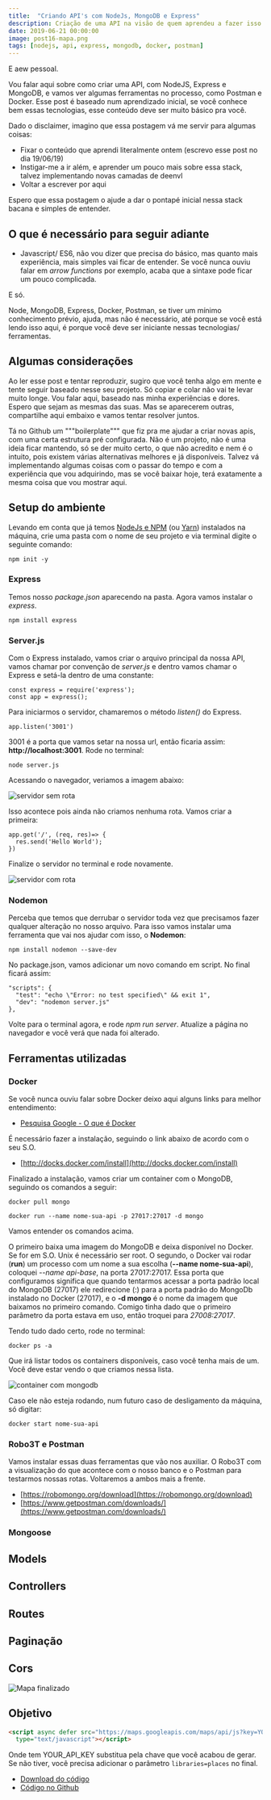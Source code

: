 ```yaml
---
title:  "Criando API's com NodeJs, MongoDB e Express"
description: Criação de uma API na visão de quem aprendeu a fazer isso literalmente ontem
date: 2019-06-21 00:00:00
image: post16-mapa.png
tags: [nodejs, api, express, mongodb, docker, postman] 
---
```


E aew pessoal.

Vou falar aqui sobre como criar uma API, com NodeJS, Express e MongoDB, e vamos ver algumas ferramentas no processo, como Postman e Docker. Esse post é baseado num aprendizado inicial, se você conhece bem essas tecnologias, esse conteúdo deve ser muito básico pra você. 

Dado o disclaimer, imagino que essa postagem vá me servir para algumas coisas: 

* Fixar o conteúdo que aprendi literalmente ontem (escrevo esse post no dia 19/06/19)
* Instigar-me a ir além, e aprender um pouco mais sobre essa stack, talvez implementando novas camadas de deenvl
* Voltar a escrever por aqui

Espero que essa postagem o ajude a dar o pontapé inicial nessa stack bacana e simples de entender.

## O que é necessário para seguir adiante

- Javascript/ ES6, não vou dizer que precisa do básico, mas quanto mais experiência, mais simples vai ficar de entender. Se você nunca ouviu falar em *arrow functions* por exemplo, acaba que a sintaxe pode ficar um pouco complicada.

E só.

Node, MongoDB, Express, Docker, Postman, se tiver um mínimo conhecimento prévio, ajuda, mas não é necessário, até porque se você está lendo isso aqui, é porque você deve ser iniciante nessas tecnologias/ ferramentas.

## Algumas considerações

Ao ler esse post e tentar reproduzir, sugiro que você tenha algo em mente e tente seguir baseado nesse seu projeto. Só copiar e colar não vai te levar muito longe.
Vou falar aqui, baseado nas minha experiências e dores. Espero que sejam as mesmas das suas. Mas se aparecerem outras, compartilhe aqui embaixo e vamos tentar resolver juntos.

Tá no Github um """boilerplate""" que fiz pra me ajudar a criar novas apis, com uma certa estrutura pré configurada. Não é um projeto, não é uma ideia ficar mantendo, só se der muito certo, o que não acredito e nem é o intuito, pois existem várias alternativas melhores e já disponíveis. Talvez vá implementando algumas coisas com o passar do tempo e com a experiência que vou adquirindo, mas se você baixar hoje, terá exatamente a mesma coisa que vou mostrar aqui.

## Setup do ambiente

Levando em conta que já temos [NodeJs e NPM](https://nodejs.org/en/) (ou [Yarn](https://yarnpkg.com/en/)) instalados na máquina, crie uma pasta com o nome de seu projeto e via terminal digite o seguinte comando:

```
npm init -y
```

### Express

Temos nosso *package.json* aparecendo na pasta. Agora vamos instalar o *express*.

```
npm install express
```

### Server.js

Com o Express instalado, vamos criar o arquivo principal da nossa API, vamos chamar por convenção de *server.js* e dentro vamos chamar o Express e setá-la dentro de uma constante:

```
const express = require('express');
const app = express();
```

Para iniciarmos o servidor, chamaremos o método *listen()* do Express.

```
app.listen('3001')
```

3001 é a porta que vamos setar na nossa url, então ficaria assim: **http://localhost:3001**. Rode no terminal:

```
node server.js
```

Acessando o navegador, veriamos a imagem abaixo:


![servidor sem rota](../../assets/images/cannot-get.jpg)


Isso acontece pois ainda não criamos nenhuma rota. Vamos criar a primeira:

```
app.get('/', (req, res)=> {
  res.send('Hello World');  
})
```

Finalize o servidor no terminal e rode novamente.

![servidor com rota](../../assets/images/server-running.jpg)

### Nodemon

Perceba que temos que derrubar o servidor toda vez que precisamos fazer qualquer alteração no nosso arquivo. Para isso vamos instalar uma ferramenta que vai nos ajudar com isso, o **Nodemon**:

```
npm install nodemon --save-dev
```

No package.json, vamos adicionar um novo comando em script. No final ficará assim:

```
"scripts": {
  "test": "echo \"Error: no test specified\" && exit 1",
  "dev": "nodemon server.js"
},
``` 
Volte para o terminal agora, e rode *npm run server*. Atualize a página no navegador e você verá que nada foi alterado.

## Ferramentas utilizadas

### Docker

Se você nunca ouviu falar sobre Docker deixo aqui alguns links para melhor entendimento:

- [Pesquisa Google - O que é Docker](https://www.google.com/search?q=o+que+%C3%A9+docker&oq=o+que+%C3%A9+docker&aqs=chrome..69i57j0l5.2748j0j4&sourceid=chrome&ie=UTF-8)

É necessário fazer a instalação, seguindo o link abaixo de acordo com o seu S.O.

- [http://docks.docker.com/install](http://docks.docker.com/install)

Finalizado a instalação, vamos criar um container com o MongoDB, seguindo os comandos a seguir:

```
docker pull mongo

docker run --name nome-sua-api -p 27017:27017 -d mongo
```

Vamos entender os comandos acima. 

O primeiro baixa uma imagem do MongoDB e deixa disponível no Docker. Se for em S.O. Unix é necessário ser root.
O segundo, o Docker vai rodar (**run**) um processo com um nome a sua escolha (**--name nome-sua-api**), coloquei *--name api-base*, na porta 27017:27017. Essa porta que configuramos significa que quando tentarmos acessar a porta padrão local do MongoDB (27017) ele redirecione (:) para a porta padrão do MongoDb instalado no Docker (27017), e o **-d mongo** é o nome da imagem que baixamos no primeiro comando. Comigo tinha dado que o primeiro parâmetro da porta estava em uso, então troquei para *27008:27017*.

Tendo tudo dado certo, rode no terminal:

```
docker ps -a
```

Que irá listar todos os containers disponíveis, caso você tenha mais de um. Você deve estar vendo o que criamos nessa lista. 

![container com mongodb](../../assets/images/container-mongo.jpg)

Caso ele não esteja rodando, num futuro caso de desligamento da máquina, só digitar:

```
docker start nome-sua-api
```

### Robo3T e Postman

Vamos instalar essas duas ferramentas que vão nos auxiliar. O Robo3T com a visualização do que acontece com o nosso banco e o Postman para testarmos nossas rotas. Voltaremos a ambos mais a frente.

- [https://robomongo.org/download](https://robomongo.org/download)
- [https://www.getpostman.com/downloads/](https://www.getpostman.com/downloads/)

### Mongoose


## Models

## Controllers

## Routes

## Paginação

## Cors

![Mapa finalizado](../../assets/images/post16-mapa.png)

## Objetivo

``` html
<script async defer src="https://maps.googleapis.com/maps/api/js?key=YOUR_API_KEY&callback=initMap&libraries=places"
  type="text/javascript"></script>
```

Onde tem YOUR_API_KEY substitua pela chave que você acabou de gerar. Se não tiver, você precisa adicionar o parâmetro `libraries=places` no final.


- [Download do código](../../assets/downloads/mapa-nicholas-cage.zip)
- [Código no Github](https://github.com/jonathanslima/google-maps)
